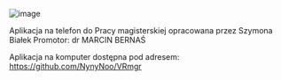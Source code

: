
![image](https://github.com/user-attachments/assets/e56e1c81-de53-40d6-8780-5220112ed84f)

Aplikacja na telefon do Pracy magisterskiej opracowana przez Szymona Białek 
Promotor: dr MARCIN BERNAŚ

Aplikacja na komputer dostępna pod adresem:
https://github.com/NynyNoo/VRmgr
